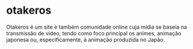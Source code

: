 # otakeros
 Otakeros é um site e também comunidade online cuja mídia se baseia na transmissão de vídeo, tendo como foco principal os animes, animação japonesa ou, especificamente, à animação produzida no Japão.
